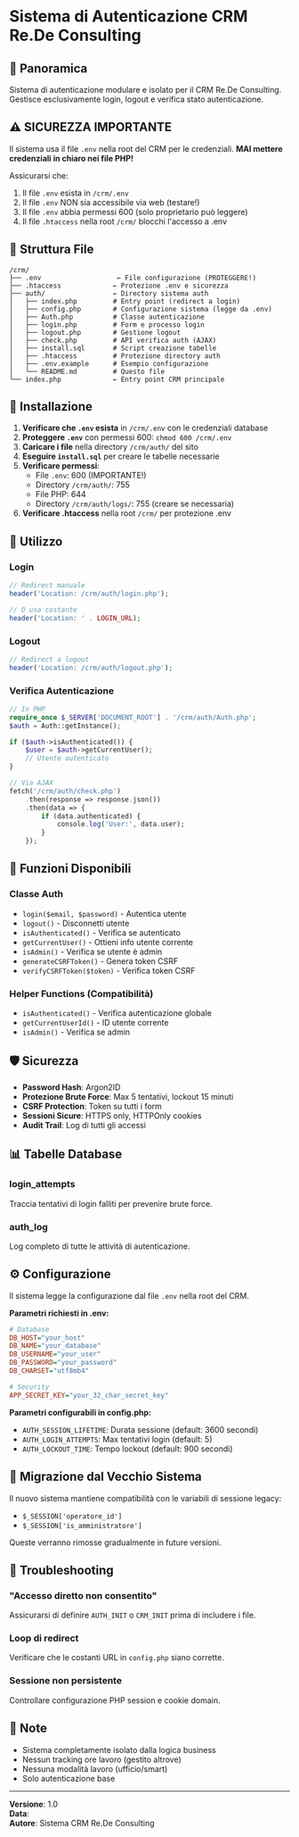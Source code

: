 # Sistema di Autenticazione CRM Re.De Consulting

## 🔐 Panoramica

Sistema di autenticazione modulare e isolato per il CRM Re.De Consulting.
Gestisce esclusivamente login, logout e verifica stato autenticazione.

## ⚠️ SICUREZZA IMPORTANTE

Il sistema usa il file `.env` nella root del CRM per le credenziali.
**MAI mettere credenziali in chiaro nei file PHP!**

Assicurarsi che:
1. Il file `.env` esista in `/crm/.env`
2. Il file `.env` NON sia accessibile via web (testare!)
3. Il file `.env` abbia permessi 600 (solo proprietario può leggere)
4. Il file `.htaccess` nella root `/crm/` blocchi l'accesso a .env

## 📁 Struttura File

```
/crm/
├── .env                   ← File configurazione (PROTEGGERE!)
├── .htaccess             ← Protezione .env e sicurezza
├── auth/                 ← Directory sistema auth
│   ├── index.php         # Entry point (redirect a login)
│   ├── config.php        # Configurazione sistema (legge da .env)
│   ├── Auth.php          # Classe autenticazione
│   ├── login.php         # Form e processo login
│   ├── logout.php        # Gestione logout
│   ├── check.php         # API verifica auth (AJAX)
│   ├── install.sql       # Script creazione tabelle
│   ├── .htaccess         # Protezione directory auth
│   ├── .env.example      # Esempio configurazione
│   └── README.md         # Questo file
└── index.php             ← Entry point CRM principale
```

## 🚀 Installazione

1. **Verificare che `.env` esista** in `/crm/.env` con le credenziali database
2. **Proteggere `.env`** con permessi 600: `chmod 600 /crm/.env`
3. **Caricare i file** nella directory `/crm/auth/` del sito
4. **Eseguire `install.sql`** per creare le tabelle necessarie
5. **Verificare permessi**:
   - File `.env`: 600 (IMPORTANTE!)
   - Directory `/crm/auth/`: 755
   - File PHP: 644
   - Directory `/crm/auth/logs/`: 755 (creare se necessaria)
6. **Verificare .htaccess** nella root `/crm/` per protezione .env

## 🔧 Utilizzo

### Login
```php
// Redirect manuale
header('Location: /crm/auth/login.php');

// O usa costante
header('Location: ' . LOGIN_URL);
```

### Logout
```php
// Redirect a logout
header('Location: /crm/auth/logout.php');
```

### Verifica Autenticazione
```php
// In PHP
require_once $_SERVER['DOCUMENT_ROOT'] . '/crm/auth/Auth.php';
$auth = Auth::getInstance();

if ($auth->isAuthenticated()) {
    $user = $auth->getCurrentUser();
    // Utente autenticato
}

// Via AJAX
fetch('/crm/auth/check.php')
    .then(response => response.json())
    .then(data => {
        if (data.authenticated) {
            console.log('User:', data.user);
        }
    });
```

## 🔑 Funzioni Disponibili

### Classe Auth

- `login($email, $password)` - Autentica utente
- `logout()` - Disconnetti utente
- `isAuthenticated()` - Verifica se autenticato
- `getCurrentUser()` - Ottieni info utente corrente
- `isAdmin()` - Verifica se utente è admin
- `generateCSRFToken()` - Genera token CSRF
- `verifyCSRFToken($token)` - Verifica token CSRF

### Helper Functions (Compatibilità)

- `isAuthenticated()` - Verifica autenticazione globale
- `getCurrentUserId()` - ID utente corrente
- `isAdmin()` - Verifica se admin

## 🛡️ Sicurezza

- **Password Hash**: Argon2ID
- **Protezione Brute Force**: Max 5 tentativi, lockout 15 minuti
- **CSRF Protection**: Token su tutti i form
- **Sessioni Sicure**: HTTPS only, HTTPOnly cookies
- **Audit Trail**: Log di tutti gli accessi

## 📊 Tabelle Database

### login_attempts
Traccia tentativi di login falliti per prevenire brute force.

### auth_log
Log completo di tutte le attività di autenticazione.

## ⚙️ Configurazione

Il sistema legge la configurazione dal file `.env` nella root del CRM.

**Parametri richiesti in .env:**
```ini
# Database
DB_HOST="your_host"
DB_NAME="your_database"
DB_USERNAME="your_user"
DB_PASSWORD="your_password"
DB_CHARSET="utf8mb4"

# Security
APP_SECRET_KEY="your_32_char_secret_key"
```

**Parametri configurabili in config.php:**
- `AUTH_SESSION_LIFETIME`: Durata sessione (default: 3600 secondi)
- `AUTH_LOGIN_ATTEMPTS`: Max tentativi login (default: 5)
- `AUTH_LOCKOUT_TIME`: Tempo lockout (default: 900 secondi)

## 🔄 Migrazione dal Vecchio Sistema

Il nuovo sistema mantiene compatibilità con le variabili di sessione legacy:
- `$_SESSION['operatore_id']`
- `$_SESSION['is_amministratore']`

Queste verranno rimosse gradualmente in future versioni.

## 🐛 Troubleshooting

### "Accesso diretto non consentito"
Assicurarsi di definire `AUTH_INIT` o `CRM_INIT` prima di includere i file.

### Loop di redirect
Verificare che le costanti URL in `config.php` siano corrette.

### Sessione non persistente
Controllare configurazione PHP session e cookie domain.

## 📝 Note

- Sistema completamente isolato dalla logica business
- Nessun tracking ore lavoro (gestito altrove)
- Nessuna modalità lavoro (ufficio/smart)
- Solo autenticazione base

---

**Versione**: 1.0  
**Data**: <?= date('Y-m-d') ?>  
**Autore**: Sistema CRM Re.De Consulting